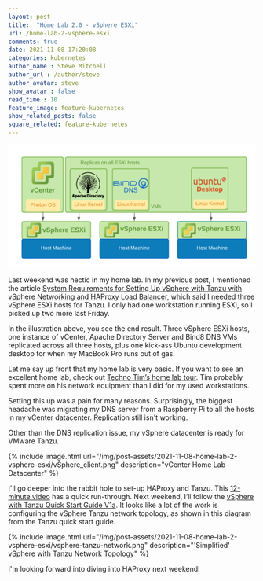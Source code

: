 ```yaml
---
layout: post
title:  "Home Lab 2.0 - vSphere ESXi"
url: /home-lab-2-vsphere-esxi
comments: true
date: 2021-11-08 17:20:08
categories: kubernetes
author_name : Steve Mitchell
author_url : /author/steve
author_avatar: steve
show_avatar : false
read_time : 10
feature_image: feature-kubernetes
show_related_posts: false
square_related: feature-kubernetes
---
```

<a href=".//home-lab-2.0">
    <img 
        src="/img/post-assets/2021-11-08-home-lab-2-vsphere-esxi/vSphere.png" 
        alt="Home Lab 2.0 Baseline Prep for vSphere with Tanzu"
    >
</a>

Last weekend was hectic in my home lab. In my previous post, I mentioned the article <a href="https://docs.vmware.com/en/VMware-vSphere/7.0/vmware-vsphere-with-tanzu/GUID-C3048E95-6E9D-4AC3-BE96-44446D288A7D.html#GUID-C3048E95-6E9D-4AC3-BE96-44446D288A7D">System Requirements for Setting Up vSphere with Tanzu with vSphere Networking and HAProxy Load Balancer</a>, which said I needed three vSphere ESXi hosts for Tanzu. I only had one workstation running ESXi, so I picked up two more last Friday. 

In the illustration above, you see the end result. Three vSphere ESXi hosts, one instance of vCenter, Apache Directory Server and Bind8 DNS VMs replicated across all three hosts, plus one kick-ass Ubuntu development desktop for when my MacBook Pro runs out of gas.

Let me say up front that my home lab is very basic. If you want to see an excellent home lab, check out <a href="https://www.youtube.com/watch?v=u45Z4yGTgs8">Techno Tim’s home lab tour</a>. Tim probably spent more on his network equipment than I did for my used workstations. 

Setting this up was a pain for many reasons. Surprisingly, the biggest headache was migrating my DNS server from a Raspberry Pi to all the hosts in my vCenter datacenter. Replication still isn't working.

Other than the DNS replication issue, my vSphere datacenter is ready for VMware Tanzu.

{% include image.html url="/img/post-assets/2021-11-08-home-lab-2-vsphere-esxi/vSphere_client.png" description="vCenter Home Lab Datacenter" %}

I'll go deeper into the rabbit hole to set-up HAProxy and Tanzu. This <a href="https://www.youtube.com/watch?v=XjCbIHlaMR4&t=11s">12-minute video</a> has a quick run-through. Next weekend, I’ll follow the <a href="https://core.vmware.com/resource/vsphere-tanzu-quick-start-guide-v1a#_Toc53677530">vSphere with Tanzu Quick Start Guide V1a</a>. It looks like a lot of the work is configuring the vSphere Tanzu network topology, as shown in this diagram from the Tanzu quick start guide.

{% include image.html url="/img/post-assets/2021-11-08-home-lab-2-vsphere-esxi/vsphere-tanzu-network.png" description="'Simplified' vSphere with Tanzu Network Topology" %}

I'm looking forward into diving into HAProxy next weekend!
